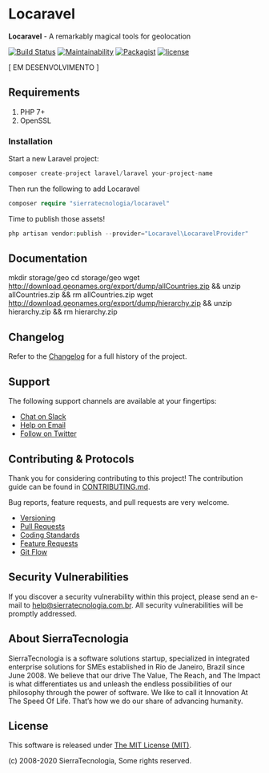 # Locaravel












































**Locaravel** - A remarkably magical tools for geolocation

[![Build Status](https://travis-ci.org/SierraTecnologia/Locaravel.svg?branch=master)](https://travis-ci.org/SierraTecnologia/Locaravel)
[![Maintainability](https://api.codeclimate.com/v1/badges/8c00a046fec32d8b8ac7/maintainability)](https://codeclimate.com/github/SierraTecnologia/Locaravel/maintainability)
[![Packagist](https://img.shields.io/packagist/dt/sierratecnologia/locaravel.svg)](https://packagist.org/packages/sierratecnologia/locaravel)
[![license](https://img.shields.io/github/license/mashape/apistatus.svg)](https://packagist.org/packages/sierratecnologia/locaravel)

[ EM DESENVOLVIMENTO ]

## Requirements

1. PHP 7+
2. OpenSSL

### Installation

Start a new Laravel project:
```php
composer create-project laravel/laravel your-project-name
```

Then run the following to add Locaravel
```php
composer require "sierratecnologia/locaravel"
```

Time to publish those assets!
```php
php artisan vendor:publish --provider="Locaravel\LocaravelProvider"
```

## Documentation

mkdir storage/geo
cd storage/geo
wget http://download.geonames.org/export/dump/allCountries.zip && unzip allCountries.zip && rm allCountries.zip
wget http://download.geonames.org/export/dump/hierarchy.zip && unzip hierarchy.zip && rm hierarchy.zip


## Changelog

Refer to the [Changelog](CHANGELOG.md) for a full history of the project.


## Support

The following support channels are available at your fingertips:

- [Chat on Slack](https://bit.ly/sierratecnologia-slack)
- [Help on Email](mailto:help@sierratecnologia.com.br)
- [Follow on Twitter](https://twitter.com/sierratecnologia)


## Contributing & Protocols

Thank you for considering contributing to this project! The contribution guide can be found in [CONTRIBUTING.md](CONTRIBUTING.md).

Bug reports, feature requests, and pull requests are very welcome.

- [Versioning](CONTRIBUTING.md#versioning)
- [Pull Requests](CONTRIBUTING.md#pull-requests)
- [Coding Standards](CONTRIBUTING.md#coding-standards)
- [Feature Requests](CONTRIBUTING.md#feature-requests)
- [Git Flow](CONTRIBUTING.md#git-flow)


## Security Vulnerabilities

If you discover a security vulnerability within this project, please send an e-mail to [help@sierratecnologia.com.br](help@sierratecnologia.com.br). All security vulnerabilities will be promptly addressed.


## About SierraTecnologia

SierraTecnologia is a software solutions startup, specialized in integrated enterprise solutions for SMEs established in Rio de Janeiro, Brazil since June 2008. We believe that our drive The Value, The Reach, and The Impact is what differentiates us and unleash the endless possibilities of our philosophy through the power of software. We like to call it Innovation At The Speed Of Life. That’s how we do our share of advancing humanity.


## License

This software is released under [The MIT License (MIT)](LICENSE).

(c) 2008-2020 SierraTecnologia, Some rights reserved.

